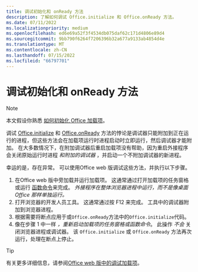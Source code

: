 ```yaml
---
title: 调试初始化和 onReady 方法
description: 了解如何调试 Office.initialize 和 Office.onReady 方法。
ms.date: 07/11/2022
ms.localizationpriority: medium
ms.openlocfilehash: ed6e69a52f3f4534db075daf62c171d4806e89d4
ms.sourcegitcommit: 9bb790f6264f7206396b32a677a9133ab4854d4e
ms.translationtype: MT
ms.contentlocale: zh-CN
ms.lasthandoff: 07/15/2022
ms.locfileid: "66797701"
---
```

# <a name="debug-the-initialize-and-onready-methods"></a>调试初始化和 onReady 方法

> [!NOTE]
> 本文假设你熟悉 [如何初始化 Office 加载项](../develop/initialize-add-in.md)。

调试 [Office.initialize](/javascript/api/office#office-office-initialize-function(1)) 和 [Office.onReady](/javascript/api/office#office-office-onready-function(1)) 方法的悖论是调试器只能附加到正在运行的进程，但这些方法会在加载项运行时进程启动时立即运行，然后调试器才能附加。 在大多数情况下，在附加调试器后重启加载项没有帮助，因为重启外接程序会关闭原始运行时进程 *和附加的调试器* ，并启动一个不附加调试器的新进程。

幸运的是，存在异常。 可以使用Office web 版调试这些方法，并执行以下步骤。

1. 在Office web 版中旁加载并运行加载项。 这通常通过打开加载项的任务窗格或运行 [函数命令](../design/add-in-commands.md#types-of-add-in-commands)来完成。 *外接程序在整体浏览器进程中运行，而不是像桌面 Office 那样单独运行。*
1. 打开浏览器的开发人员工具。 这通常通过按 F12 来完成。 工具中的调试器附加到浏览器进程。
1. 根据需要将断点应用于或`Office.onReady`方法中的`Office.initialize`代码。
1. 像在步骤 1 中一样 *，重新启动加载项的任务窗格或函数命令*。 此操作 *不会* 关闭浏览器进程或调试器。 该 `Office.initialize` 或 `Office.onReady` 方法再次运行，处理在断点上停止。

> [!TIP]
> 有关更多详细信息，请参阅[Office web 版中的调试加载项](debug-add-ins-in-office-online.md)。 
